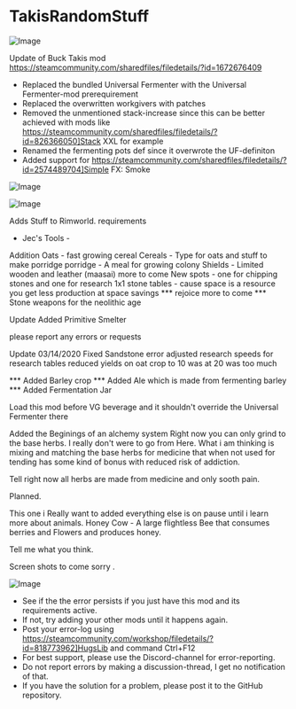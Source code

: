 # TakisRandomStuff

![Image](https://i.imgur.com/buuPQel.png)

Update of Buck Takis mod
https://steamcommunity.com/sharedfiles/filedetails/?id=1672676409

- Replaced the bundled Universal Fermenter with the Universal Fermenter-mod prerequirement
- Replaced the overwritten workgivers with patches
- Removed the unmentioned stack-increase since this can be better achieved with mods like https://steamcommunity.com/sharedfiles/filedetails/?id=826366050]Stack XXL for example
- Renamed the fermenting pots def since it overwrote the UF-definiton
- Added support for https://steamcommunity.com/sharedfiles/filedetails/?id=2574489704]Simple FX: Smoke

![Image](https://i.imgur.com/pufA0kM.png)

	
![Image](https://i.imgur.com/Z4GOv8H.png)

Adds Stuff to Rimworld. 
requirements
 - Jec's Tools -

Addition 
     Oats - fast growing cereal
     Cereals - Type for oats and stuff to make porridge 
     porridge - A meal for growing colony 
     Shields - Limited wooden and leather (maasai) more to come 
     New spots - one for chipping stones and one for research
     1x1 stone tables -  cause space is a resource you get less production at space savings *** rejoice  more to come *** 
     Stone weapons for the neolithic age 

Update Added Primitive Smelter

please report any errors or requests 


Update 03/14/2020
Fixed Sandstone error
adjusted research speeds for research tables
reduced yields on oat crop to 10 was at 20 was too much

*** Added Barley crop
*** Added Ale which is made from fermenting barley
*** Added Fermentation Jar 

Load this mod before VG beverage and it shouldn't override the Universal Fermenter there

Added the Beginings of an alchemy system 
Right now you can only grind to the base herbs. I really don't were to go from Here. What i am thinking is mixing and matching the base herbs for medicine that when not used for tending has some kind of bonus with reduced risk of addiction.

Tell right now all herbs are made from medicine and only sooth pain.

Planned.

This one i Really want to added everything else is on pause until i learn more about animals.
Honey Cow - A large flightless Bee that consumes berries and Flowers and produces honey. 

Tell me what you think.

Screen shots to come sorry .

![Image](https://i.imgur.com/PwoNOj4.png)



-  See if the the error persists if you just have this mod and its requirements active.
-  If not, try adding your other mods until it happens again.
-  Post your error-log using https://steamcommunity.com/workshop/filedetails/?id=818773962]HugsLib and command Ctrl+F12
-  For best support, please use the Discord-channel for error-reporting.
-  Do not report errors by making a discussion-thread, I get no notification of that.
-  If you have the solution for a problem, please post it to the GitHub repository.



